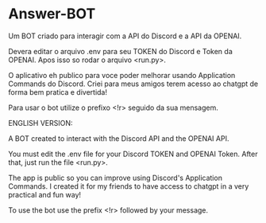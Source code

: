 # Answer-BOT
Um BOT criado para interagir com a API do Discord e a API da OPENAI.

Devera editar o arquivo .env para seu TOKEN do Discord e Token da OPENAI.
Apos isso so rodar o arquivo <run.py>.

O aplicativo eh publico para voce poder melhorar usando Application Commands do Discord.
Criei para meus amigos terem acesso ao chatgpt de forma bem pratica e divertida!

Para usar o bot utilize o prefixo <!r> seguido da sua mensagem. 

ENGLISH VERSION: 

A BOT created to interact with the Discord API and the OPENAI API.

You must edit the .env file for your Discord TOKEN and OPENAI Token. After that, just run the file <run.py>.

The app is public so you can improve using Discord's Application Commands. I created it for my friends to have access to chatgpt in a very practical and fun way!

To use the bot use the prefix <!r> followed by your message.
